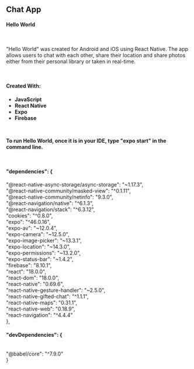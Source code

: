 <h2>Chat App</h2>
<h4>Hello World</h4>
<br>
<p>"Hello World" was created for Android and iOS using React Native. The app allows users to chat with each other, share their location and share photos either from their personal library or taken in real-time.
</p>
<br>
<h4>Created With:<h4>
<ul>
<li>JavaScript</li>
<li>React Native</li>
<li>Expo</li>
<li>Firebase</li>
</ul>
<br>
<p>
To run Hello World, once it is in your IDE, type "expo start" in the command line.
</p>
<br>
<p>
 <h4>"dependencies": {</h4>
    "@react-native-async-storage/async-storage": "~1.17.3",<br>
    "@react-native-community/masked-view": "^0.1.11",<br>
    "@react-native-community/netinfo": "9.3.0",<br>
    "@react-navigation/native": "^6.1.3",<br>
    "@react-navigation/stack": "^6.3.12",<br>
    "cookies": "^0.8.0",<br>
    "expo": "^46.0.16",<br>
    "expo-av": "~12.0.4",<br>
    "expo-camera": "~12.5.0",<br>
    "expo-image-picker": "~13.3.1",<br>
    "expo-location": "~14.3.0",<br>
    "expo-permissions": "~13.2.0",<br>
    "expo-status-bar": "~1.4.2",<br>
    "firebase": "8.10.1",<br>
    "react": "18.0.0",<br>
    "react-dom": "18.0.0",<br>
    "react-native": "0.69.6",<br>
    "react-native-gesture-handler": "~2.5.0",<br>
    "react-native-gifted-chat": "^1.1.1",<br>
    "react-native-maps": "0.31.1",<br>
    "react-native-web": "0.18.9",<br>
    "react-navigation": "^4.4.4"<br>
  },
  <h4>"devDependencies": {</h4><br>
    "@babel/core": "^7.9.0"<br>
  }
  </p>
